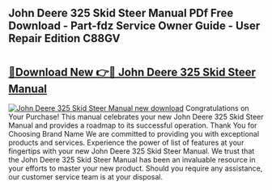 ## John Deere 325 Skid Steer Manual PDf Free Download - Part-fdz Service Owner Guide - User Repair Edition C88GV

# <h2><a href="http://bc94032.oget.top/?id=John+Deere+325+Skid+Steer+Manual">🔗Download New 👉🔴 John Deere 325 Skid Steer Manual</a></h2>

[![John Deere 325 Skid Steer Manual new download](https://i.imgur.com/5g1atiW.png)](http://bc94032.oget.top/?id=John+Deere+325+Skid+Steer+Manual)
Congratulations on Your Purchase! This manual celebrates your new John Deere 325 Skid Steer Manual and provides a roadmap to its successful operation. Thank You for Choosing Brand Name We are committed to providing you with exceptional products and services. Experience the power of list of features at your fingertips with your new John Deere 325 Skid Steer Manual. We trust that the John Deere 325 Skid Steer Manual has been an invaluable resource in your efforts to master your new product. Should you require any assistance, our customer service team is at your disposal.
